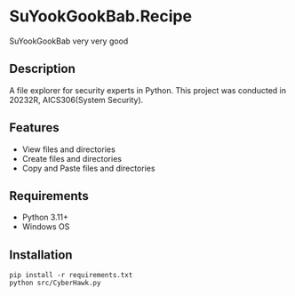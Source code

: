 # SuYookGookBab.Recipe
SuYookGookBab very very good

## Description
A file explorer for security experts in Python.
This project was conducted in 20232R, AICS306(System Security).

## Features
- View files and directories
- Create files and directories
- Copy and Paste files and directories

## Requirements
- Python 3.11+
- Windows OS

## Installation
```
pip install -r requirements.txt
python src/CyberHawk.py
```

